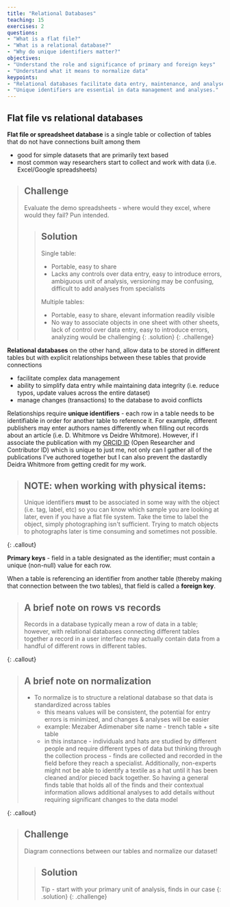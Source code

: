 ```yaml
---
title: "Relational Databases"
teaching: 15
exercises: 2
questions:
- "What is a flat file?"
- "What is a relational database?"
- "Why do unique identifiers matter?"
objectives:
- "Understand the role and significance of primary and foreign keys"
- "Understand what it means to normalize data"
keypoints:
- "Relational databases facilitate data entry, maintenance, and analyses."
- "Unique identifiers are essential in data management and analyses." 
---
```


## Flat file vs relational databases

**Flat file or spreadsheet database** is a single table or collection of tables that do not have connections built among them
* good for simple datasets that are primarily text based
* most common way researchers start to collect and work with data (i.e. Excel/Google spreadsheets)

> ## Challenge
> Evaluate the demo spreadsheets - where would they excel, where would they fail? Pun intended.
>
> > ## Solution
> > Single table:
> > * Portable, easy to share
> > * Lacks any controls over data entry, easy to introduce errors, ambiguous unit of analysis, versioning may be confusing, difficult to add analyses from specialists
> > 
> > Multiple tables:
> > * Portable, easy to share, elevant information readily visible
> > * No way to associate objects in one sheet with other sheets, lack of control over data entry, easy to introduce errors, analyzing would be challenging
> {: .solution}
{: .challenge}


**Relational databases** on the other hand, allow data to be stored in different tables but with explicit relationships between these tables that provide connections
* facilitate complex data management
* ability to simplify data entry while maintaining data integrity (i.e. reduce typos, update values across the entire dataset)
* manage changes (transactions) to the database to avoid conflicts

Relationships require **unique identifiers** - each row in a table needs to be identifiable in order for another table to reference it. For example, different publishers may enter authors names differently when filling out records about an article (i.e. D. Whitmore vs Deidre Whitmore). However, if I associate the publication with my [ORCID ID](https://orcid.org/) (Open Researcher and Contributor ID) which is unique to just me, not only can I gather all of the publications I've authored together but I can also prevent the dastardly Deidra Whitmore from getting credit for my work.

> ## NOTE: when working with physical items:
> 
> Unique identifiers **must** to be associated in some way with the object (i.e. tag, label, etc) so you can know which sample you are looking at later, even if you have a flat file system. Take the time to label the object, simply photographing isn't sufficient. Trying to match objects to photographs later is time consuming and sometimes not possible.
>
{: .callout}

**Primary keys** - field in a table designated as the identifier; must contain a unique (non-null) value for each row. 

When a table is referencing an identifier from another table (thereby making that connection between the two tables), that field is called a **foreign key**.

> ## A brief note on rows vs records
> 
> Records in a database typically mean a row of data in a table; however, with relational databases connecting different tables together a record in a user interface may actually contain data from a handful of different rows in different tables. 
> 
{: .callout}

> ## A brief note on normalization
>
> * To normalize is to structure a relational database so that data is standardized across tables
>     * this means values will be consistent, the potential for entry errors is minimized, and changes & analyses will be easier
>     * example: Mezaber Adimenaber site name - trench table + site table
>     * in this instance - individuals and hats are studied by different people and require different types of data but thinking through the collection process - finds are collected and recorded in the field before they reach a specialist. Additionally, non-experts might not be able to identify a textile as a hat until it has been cleaned and/or pieced back together. So having a general finds table that holds all of the finds and their contextual information allows additional analyses to add details without requiring significant changes to the data model
> 
{: .callout}

> ## Challenge
> Diagram connections between our tables and normalize our dataset!
> 
> > ## Solution
> > Tip - start with your primary unit of analysis, finds in our case
> {: .solution}
{: .challenge}
